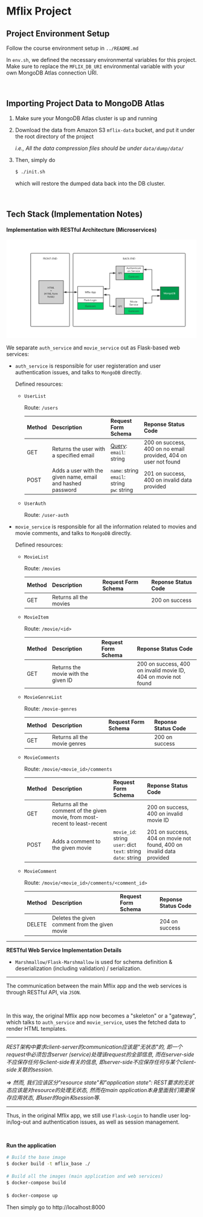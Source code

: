 # Mflix Project

## Project Environment Setup

Follow the course environment setup in `../README.md`

In `env.sh`, we defined the necessary environmental variables for this project. Make sure to replace the `MFLIX_DB_URI` environmental variable with your own MongoDB Atlas connection URI.

<br>

## Importing Project Data to MongoDB Atlas

1. Make sure your MongoDB Atlas cluster is up and running

2. Download the data from Amazon S3 `mflix-data` bucket, and put it under the root directory of the project

   *i.e., All the data compression files should be under `data/dump/data/`*

3. Then, simply do

   ```bash
   $ ./init.sh
   ```

   which will restore the dumped data back into the DB cluster.

<br>

## Tech Stack (Implementation Notes)

#### Implementation with RESTful Architecture (Microservices)

<img src="https://github.com/Ziang-Lu/Intro-to-MongoDB/blob/master/mflix/Mflix%20RESTful%20Architecture.png?raw=true">

We separate `auth_service` and `movie_service` out as Flask-based web services:

* `auth_service` is responsible for user registeration and user authentication issues, and talks to `MongoDB` directly.

  Defined resources:

  * `UserList`

    Route: `/users`

    | Method | Description                                                | Request Form Schema                               | Reponse Status Code                                          |
    | ------ | ---------------------------------------------------------- | ------------------------------------------------- | ------------------------------------------------------------ |
    | GET    | Returns the user with a specified email                    | <u>Query</u>:<br>`email`: string                  | 200 on success, 400 on no email provided, 404 on user not found |
    | POST   | Adds a user with the given name, email and hashed password | `name`: string<br>`email`: string<br>`pw`: string | 201 on success, 400 on invalid data provided                 |

  * `UserAuth`

    Route: `/user-auth`

* `movie_service` is responsible for all the information related to movies and movie comments, and talks to `MongoDB` directly.

  Defined resources:

  * `MovieList`

    Route: `/movies`

    | Method | Description            | Request Form Schema | Reponse Status Code |
    | ------ | ---------------------- | ------------------- | ------------------- |
    | GET    | Returns all the movies |                     | 200 on success      |

  * `MovieItem`

    Route: `/movie/<id>`

    | Method | Description                         | Request Form Schema | Reponse Status Code                                          |
    | ------ | ----------------------------------- | ------------------- | ------------------------------------------------------------ |
    | GET    | Returns the movie with the given ID |                     | 200 on success, 400 on invalid movie ID, 404 on movie not found |

  * `MovieGenreList`

    Route: `/movie-genres`

    | Method | Description                  | Request Form Schema | Reponse Status Code |
    | ------ | ---------------------------- | ------------------- | ------------------- |
    | GET    | Returns all the movie genres |                     | 200 on success      |

  * `MovieComments`

    Route: `/movie/<movie_id>/comments`

    | Method | Description                                                  | Request Form Schema                                          | Reponse Status Code                                          |
    | ------ | ------------------------------------------------------------ | ------------------------------------------------------------ | ------------------------------------------------------------ |
    | GET    | Returns all the comment of the given movie, from most-recent to least-recent |                                                              | 200 on success, 400 on invalid movie ID                      |
    | POST   | Adds a comment to the given movie                            | `movie_id`: string<br>`user`: dict<br>`text`: string<br>`date`: string | 201 on success, 404 on movie not found, 400 on invalid data provided |

  * `MovieComment`

    Route: `/movie/<movie_id>/comments/<comment_id>`

    | Method | Description                                    | Request Form Schema | Reponse Status Code |
    | ------ | ---------------------------------------------- | ------------------- | ------------------- |
    | DELETE | Deletes the given comment from the given movie |                     | 204 on success      |

***

**RESTful Web Service Implementation Details**

* `Marshmallow/Flask-Marshmallow` is used for schema definition & deserialization (including validation) / serialization.

***

The communication between the main Mflix app and the web services is through RESTful API, via `JSON`.

<br>

In this way, the original Mflix app now becomes a "skeleton" or a "gateway", which talks to `auth_service` and `movie_service`, uses the fetched data to render HTML templates.

***

*REST架构中要求client-server的communication应该是"无状态"的, 即一个request中必须包含server (service)处理该request的全部信息, 而在server-side不应保存任何与client-side有关的信息, 即server-side不应保存任何与某个client-side关联的session.*

*=> 然而, 我们应该区分"resource state"和"application state": REST要求的无状态应该是对resource的处理无状态, 然而在main application本身里面我们需要保存应用状态, 即user的login和session等.*

***

Thus, in the original Mflix app, we still use `Flask-Login` to handle user log-in/log-out and authentication issues, as well as session management.

<br>

**Run the application**

```bash
# Build the base image
$ docker build -t mflix_base ./

# Build all the images (main application and web services)
$ docker-compose build

$ docker-compose up
```

Then simply go to http://localhost:8000

